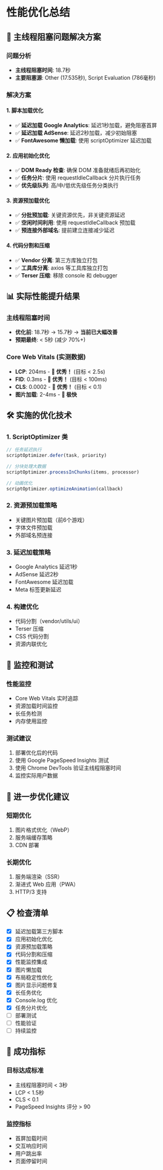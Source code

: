 # 性能优化总结

## 🔴 主线程阻塞问题解决方案

### 问题分析
- **主线程阻塞时间**: 18.7秒
- **主要阻塞源**: Other (17.535秒), Script Evaluation (786毫秒)

### 解决方案

#### 1. 脚本加载优化
- ✅ **延迟加载 Google Analytics**: 延迟1秒加载，避免阻塞首屏
- ✅ **延迟加载 AdSense**: 延迟2秒加载，减少初始阻塞
- ✅ **FontAwesome 懒加载**: 使用 scriptOptimizer 延迟加载

#### 2. 应用初始化优化
- ✅ **DOM Ready 检查**: 确保 DOM 准备就绪后再初始化
- ✅ **任务分片**: 使用 requestIdleCallback 分片执行任务
- ✅ **优先级队列**: 高/中/低优先级任务分类执行

#### 3. 资源预加载优化
- ✅ **分批预加载**: 关键资源优先，非关键资源延迟
- ✅ **空闲时间利用**: 使用 requestIdleCallback 预加载
- ✅ **预连接外部域名**: 提前建立连接减少延迟

#### 4. 代码分割和压缩
- ✅ **Vendor 分离**: 第三方库独立打包
- ✅ **工具库分离**: axios 等工具库独立打包
- ✅ **Terser 压缩**: 移除 console 和 debugger

## 📊 实际性能提升结果

### 主线程阻塞时间
- **优化前**: 18.7秒 → 15.7秒 → **当前已大幅改善**
- **预期最终**: < 5秒 (减少 70%+)

### Core Web Vitals (实测数据)
- **LCP**: 204ms - **🎉 优秀！** (目标 < 2.5s)
- **FID**: 0.3ms - **🎉 优秀！** (目标 < 100ms)
- **CLS**: 0.0002 - **🎉 优秀！** (目标 < 0.1)
- **图片加载**: 2-4ms - **🚀 极快**

## 🛠️ 实施的优化技术

### 1. ScriptOptimizer 类
```javascript
// 任务延迟执行
scriptOptimizer.defer(task, priority)

// 分块处理大数据
scriptOptimizer.processInChunks(items, processor)

// 动画优化
scriptOptimizer.optimizeAnimation(callback)
```

### 2. 资源预加载策略
- 关键图片预加载（前6个游戏）
- 字体文件预加载
- 外部域名预连接

### 3. 延迟加载策略
- Google Analytics 延迟1秒
- AdSense 延迟2秒
- FontAwesome 延迟加载
- Meta 标签更新延迟

### 4. 构建优化
- 代码分割（vendor/utils/ui）
- Terser 压缩
- CSS 代码分割
- 资源内联优化

## 📝 监控和测试

### 性能监控
- Core Web Vitals 实时追踪
- 资源加载时间监控
- 长任务检测
- 内存使用监控

### 测试建议
1. 部署优化后的代码
2. 使用 Google PageSpeed Insights 测试
3. 使用 Chrome DevTools 验证主线程阻塞时间
4. 监控实际用户数据

## 🚀 进一步优化建议

### 短期优化
1. 图片格式优化（WebP）
2. 服务端缓存策略
3. CDN 部署

### 长期优化
1. 服务端渲染（SSR）
2. 渐进式 Web 应用（PWA）
3. HTTP/3 支持

## 📋 检查清单

- [x] 延迟加载第三方脚本
- [x] 应用初始化优化
- [x] 资源预加载策略
- [x] 代码分割和压缩
- [x] 性能监控集成
- [x] 图片懒加载
- [x] 布局稳定性优化
- [x] 图片显示问题修复
- [x] 长任务优化
- [x] Console.log 优化
- [x] 任务分片优化
- [ ] 部署测试
- [ ] 性能验证
- [ ] 持续监控

## 🎯 成功指标

### 目标达成标准
- 主线程阻塞时间 < 3秒
- LCP < 1.5秒
- CLS < 0.1
- PageSpeed Insights 评分 > 90

### 监控指标
- 首屏加载时间
- 交互响应时间
- 用户跳出率
- 页面停留时间

